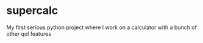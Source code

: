 # supercalc
My first serious python project where I work on a calculator with a bunch of other qol features
